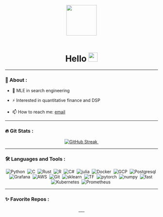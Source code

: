 <div id="header" align="center">
  <img src="https://www.nicepng.com/png/full/623-6239128_ocean-sea-blue-water-circle-aesthetic-wow-circle.png" width="100"/>
</div>

<!--- https://www.nicepng.com/png/full/623-6239128_ocean-sea-blue-water-circle-aesthetic-wow-circle.png --->

<div align="center" id="badges">
  <!--
  <a href="https://www.linkedin.com/in/npicini">
    <img src="https://img.shields.io/badge/LinkedIn-blue?style=for-the-badge&logo=linkedin&logoColor=white" alt="LinkedIn Badge"/>
  </a>
  -->
  <img src="https://komarev.com/ghpvc/?username=0zean&style=for-the-badge&color=green" alt=""/>
<img src="https://img.shields.io/github/followers/0zean?style=for-the-badge" alt=""/>
</div>

<h1 align="center"> 
  Hello
  <img src="https://media.giphy.com/media/hvRJCLFzcasrR4ia7z/giphy.gif" width="30px"/>
</h1>


---

### 💾 About :

- :telescope: MLE in search engineering

- :zap: Interested in quantitative finance and DSP

- :mailbox: How to reach me: [email](mailto:pd1138@protonmail.com)

<!-- [![Linkedin Badge](https://img.shields.io/badge/-npicini-blue?style=flat&logo=Linkedin&logoColor=white)](https://www.linkedin.com/in/npicini) -->

---

### :fire: Git Stats :
<div align="center">
  <a href="https://git.io/streak-stats">
    <img src="https://github-readme-streak-stats.herokuapp.com?user=0zean" alt="GitHub Streak"/>
  </a>
  <img src="https://github-readme-stats.vercel.app/api/top-langs/?username=0zean&layout=compact&hide=jupyter%20notebook,typescript&langs_count=7" alt=""/>
</div>

---

### :hammer_and_wrench: Languages and Tools :

<div align="center">
  <img src="https://img.shields.io/badge/python-3670A0?style=for-the-badge&logo=python&logoColor=ffdd54" title="Python" alt="Python"/>&nbsp;
  <img src="https://img.shields.io/badge/c-%23A8B9CC.svg?style=for-the-badge&logo=c&logoColor=white" title="C" alt="C"/>&nbsp;
  <img src="https://img.shields.io/badge/rust-%23000000.svg?style=for-the-badge&logo=rust&logoColor=white" title="Rust" alt="Rust"/>&nbsp;
  <img src="https://img.shields.io/badge/r-%23276DC3.svg?style=for-the-badge&logo=r&logoColor=white" title="R" alt="R"/>&nbsp;
  <img src="https://img.shields.io/badge/c%23-%23239120.svg?style=for-the-badge&logo=csharp&logoColor=white" title="C#" alt="C#"/>&nbsp;
  <img src="https://img.shields.io/badge/-Julia-9558B2?style=for-the-badge&logo=julia&logoColor=white" title="julia" alt="julia"/>&nbsp;
  <img src="https://img.shields.io/badge/docker-%230db7ed.svg?style=for-the-badge&logo=docker&logoColor=white" title="Docker" alt="Docker"/>&nbsp;
  <img src="https://img.shields.io/badge/googlecloud-%234285F4.svg?style=for-the-badge&logo=googlecloud&logoColor=white" title="GCP" alt="GCP"/>&nbsp;
  <img src="https://img.shields.io/badge/postgres-%23316192.svg?style=for-the-badge&logo=postgresql&logoColor=white" title="Postgresql" alt="Postgresql"/>&nbsp;
  <img src="https://img.shields.io/badge/grafana-F46800.svg?style=for-the-badge&logo=grafana&logoColor=white" title="Grafana"  alt="Grafana"/>&nbsp;
  <img src="https://img.shields.io/badge/AWS-%23FF9900.svg?style=for-the-badge&logo=amazon-aws&logoColor=white" title="AWS" alt="AWS"/>&nbsp;
  <img src="https://img.shields.io/badge/git-%23F05033.svg?style=for-the-badge&logo=git&logoColor=white" title="Git" **alt="Git"/>&nbsp;
  <img src="https://img.shields.io/badge/scikit--learn-%23F7931E.svg?style=for-the-badge&logo=scikit-learn&logoColor=white" title="sk" alt="sklearn"/>&nbsp;
  <img src="https://img.shields.io/badge/TensorFlow-%23FF6F00.svg?style=for-the-badge&logo=TensorFlow&logoColor=white" title="TF" alt="TF"/>&nbsp;
  <img src="https://img.shields.io/badge/PyTorch-%23EE4C2C.svg?style=for-the-badge&logo=PyTorch&logoColor=white" title="pytorch" alt="pytorch"/>&nbsp;
  <img src="https://img.shields.io/badge/numpy-%23013243.svg?style=for-the-badge&logo=numpy&logoColor=white" title="numpy" alt="numpy"/>&nbsp;
  <img src="https://img.shields.io/badge/FastAPI-005571?style=for-the-badge&logo=fastapi" title="fast" alt="fast"/>&nbsp;
  <img src="https://img.shields.io/badge/kubernetes-%23326CE5.svg?style=for-the-badge&logo=kubernetes&logoColor=white" title="kubernetes" alt="Kubernetes"/>&nbsp;
  <img src="https://img.shields.io/badge/prometheus-%23E6522C.svg?style=for-the-badge&logo=prometheus&logoColor=white" title="prometheus" alt="Prometheus"/>&nbsp;
</div>

---

### ✨ Favorite Repos :

<div align="center">
  <a href="https://github.com/0zean/MARS-Time-Series">
    <img src="https://github-readme-stats.vercel.app/api/pin/?username=0zean&repo=MARS-Time-Series" alt=""/>&nbsp;
  </a>
  <a href="https://github.com/0zean/fastgoertzel">
    <img src="https://github-readme-stats.vercel.app/api/pin/?username=0zean&repo=fastgoertzel" alt=""/>&nbsp;
  </a>
  <a href="https://github.com/0zean/VWAP-Mean-Reversion">
    <img src="https://github-readme-stats.vercel.app/api/pin/?username=0zean&repo=VWAP-Mean-Reversion" alt=""/>&nbsp;
  </a>

